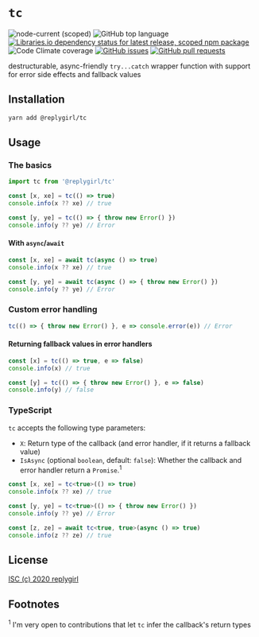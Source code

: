 # `tc`

![node-current (scoped)](https://img.shields.io/node/v/@replygirl/tc?style=flat-square) ![GitHub top language](https://img.shields.io/github/languages/top/replygirl/tc?style=flat-square) [![Libraries.io dependency status for latest release, scoped npm package](https://img.shields.io/librariesio/release/npm/@replygirl/tc?style=flat-square)](https://libraries.io/npm/@replygirl%2Ftc) ![Code Climate coverage](https://img.shields.io/codeclimate/coverage/replygirl/tc?style=flat-square) [![GitHub issues](https://img.shields.io/github/issues/replygirl/tc?style=flat-square)](https://github.com/replygirl/tc/issues) [![GitHub pull requests](https://img.shields.io/github/issues-pr/replygirl/tc?style=flat-square)](https://github.com/replygirl/tc/pulls)

destructurable, async-friendly `try...catch` wrapper function with support for error side effects and fallback values

## Installation

```bash
yarn add @replygirl/tc
```

## Usage

### The basics

```ts
import tc from '@replygirl/tc'

const [x, xe] = tc(() => true)
console.info(x ?? xe) // true

const [y, ye] = tc(() => { throw new Error() })
console.info(y ?? ye) // Error
```

#### With `async`/`await`

```ts
const [x, xe] = await tc(async () => true)
console.info(x ?? xe) // true

const [y, ye] = await tc(async () => { throw new Error() })
console.info(y ?? ye) // Error
```

### Custom error handling

```ts
tc(() => { throw new Error() }, e => console.error(e)) // Error
```

#### Returning fallback values in error handlers

```ts
const [x] = tc(() => true, e => false)
console.info(x) // true

const [y] = tc(() => { throw new Error() }, e => false)
console.info(y) // false
```

### TypeScript

`tc` accepts the following type parameters:

- `X`: Return type of the callback (and error handler, if it returns a fallback value)
- `IsAsync` (optional `boolean`, default: `false`): Whether the callback and error handler return a `Promise`.<sup>1</sup>

```ts
const [x, xe] = tc<true>(() => true)
console.info(x ?? xe) // true

const [y, ye] = tc<true>(() => { throw new Error() })
console.info(y ?? ye) // Error

const [z, ze] = await tc<true, true>(async () => true)
console.info(z ?? ze) // true
```

## License

[ISC (c) 2020 replygirl](https://github.com/replygirl/tc/blob/main/LICENSE.md)

## Footnotes

<sup>1</sup> I'm very open to contributions that let `tc` infer the callback's return types
